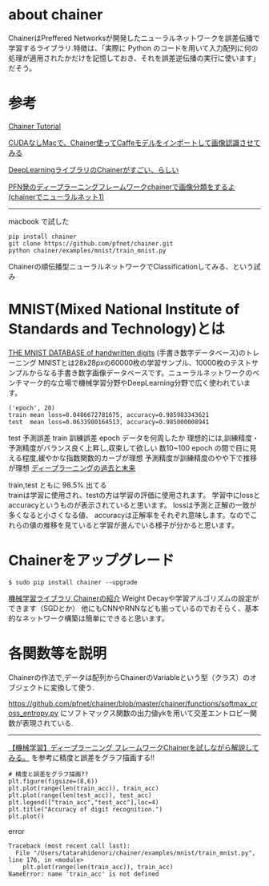 # about chainer
ChainerはPreffered Networksが開発したニューラルネットワークを誤差伝播で学習するライブラリ.特徴は、「実際に Python のコードを用いて入力配列に何の処理が適用されたかだけを記憶しておき、それを誤差逆伝播の実行に使います」だそう。

# 参考

[Chainer Tutorial](http://docs.chainer.org/en/latest/tutorial/index.html)

[CUDAなしMacで、Chainer使ってCaffeモデルをインポートして画像認識させてみる](http://d.hatena.ne.jp/shi3z/20150711/1436566217)


[DeepLearningライブラリのChainerがすごい、らしい](http://cvl-robot.hateblo.jp/entry/2015/06/11/223928)

[PFN発のディープラーニングフレームワークchainerで画像分類をするよ(chainerでニューラルネット1)](http://hi-king.hatenablog.com/entry/2015/06/11/021144)

***
macbook で試した
```
pip install chainer
git clone https://github.com/pfnet/chainer.git
python chainer/examples/mnist/train_mnist.py
```
Chainerの順伝播型ニューラルネットワークでClassificationしてみる、という試み

# MNIST(Mixed National Institute of Standards and Technology)とは
[THE MNIST DATABASE of handwritten digits](http://yann.lecun.com/exdb/mnist/)
(手書き数字データベース)のトレーニング
MNISTとは28x28pxの60000枚の学習サンプル、10000枚のテストサンプルからなる手書き数字画像データベースです。ニューラルネットワークのベンチマーク的な立場で機械学習分野やDeepLearning分野で広く使われています。

``` output
('epoch', 20)
train mean loss=0.0486672781675, accuracy=0.985983343621
test  mean loss=0.0633980164513, accuracy=0.985000008941
```
test 予測誤差 train 訓練誤差 epoch データを何周したか
理想的には,訓練精度・予測精度がバランス良く上昇し,収束して欲しい
数10~100 epoch の間で目に見える程度,緩やかな指数関数的カーブが理想
予測精度が訓練精度のやや下で推移が理想
[ディープラーニングの過去と未来](http://www.slideshare.net/nlab_utokyo/20150414seminar)

train,test ともに 98.5% 出てる  
trainは学習に使用され、testの方は学習の評価に使用されます。
学習中にlossとaccuracyというものが表示されていると思います。
lossは予測と正解の一致が多くなると小さくなる値、
accuracyは正解率をそれぞれ意味します。なのでこれらの値の推移を見ていると学習が進んでいる様子が分かると思います。

# Chainerをアップグレード
```
$ sudo pip install chainer --upgrade
```
[機械学習ライブラリ Chainerの紹介](http://nonbiri-tereka.hatenablog.com/entry/2015/06/14/225706)
Weight Decayや学習アルゴリズムの設定ができます（SGDとか）
他にもCNNやRNNなども揃っているのでおそらく、基本的なネットワーク構築は簡単にできると思います。

# 各関数等を説明
Chainerの作法で,データは配列からChainerのVariableという型（クラス）のオブジェクトに変換して使う.

https://github.com/pfnet/chainer/blob/master/chainer/functions/softmax_cross_entropy.py にソフトマックス関数の出力値ykを用いて交差エントロピー関数が表現されている.
***
[【機械学習】ディープラーニング フレームワークChainerを試しながら解説してみる。](http://qiita.com/kenmatsu4/items/7b8d24d4c5144a686412)
を参考に精度と誤差をグラフ描画する!!

```
# 精度と誤差をグラフ描画??
plt.figure(figsize=(8,6))
plt.plot(range(len(train_acc)), train_acc)
plt.plot(range(len(test_acc)), test_acc)
plt.legend(["train_acc","test_acc"],loc=4)
plt.title("Accuracy of digit recognition.")
plt.plot()
```
error
```
Traceback (most recent call last):
  File "/Users/tatarahidenori/chainer/examples/mnist/train_mnist.py", line 176, in <module>
    plt.plot(range(len(train_acc)), train_acc)
NameError: name 'train_acc' is not defined
```
